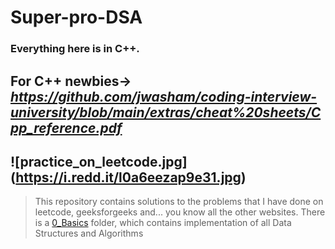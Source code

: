 # Super-pro-DSA
### Everything here is in C++.

**For C++ newbies->** *https://github.com/jwasham/coding-interview-university/blob/main/extras/cheat%20sheets/Cpp_reference.pdf*
---
![practice_on_leetcode.jpg] (https://i.redd.it/l0a6eezap9e31.jpg)
---
> This repository contains solutions to the problems that I have done on leetcode, geeksforgeeks and... you know all the other websites.
> There is a [0_Basics](https://github.com/akormous/super-pro-dsa/tree/master/0_Basics) folder, which contains implementation of all Data Structures and Algorithms

